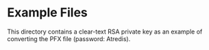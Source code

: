 # Example Files

This directory contains a clear-text RSA private key as an example of converting the PFX file (password: Atredis).
